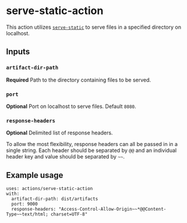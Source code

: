 # serve-static-action

This action utilizes [`serve-static`](https://github.com/expressjs/serve-static) to serve files in a specified directory on localhost.

## Inputs

### `artifact-dir-path`

**Required** Path to the directory containing files to be served.

### `port`

**Optional** Port on localhost to serve files. Default `8080`.

### `response-headers`

**Optional** Delimited list of response headers.

To allow the most flexibility, response headers can all be passed in in a single string.  Each header should be separated by `@@` and an individual header key and value should be separated by `~~`.

## Example usage

```
uses: actions/serve-static-action
with:
  artifact-dir-path: dist/artifacts
  port: 9000
  response-headers: "Access-Control-Allow-Origin~~*@@Content-Type~~text/html; charset=UTF-8"
```
